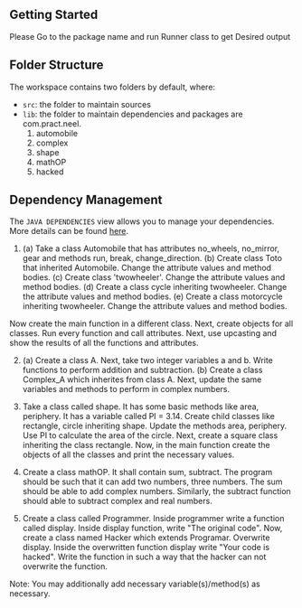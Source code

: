 ## Getting Started

Please Go to the package name and run Runner class to get Desired output

## Folder Structure

The workspace contains two folders by default, where:

- `src`: the folder to maintain sources
- `lib`: the folder to maintain dependencies
  and packages are com.pract.neel.
  1. automobile 
  2. complex
  3. shape
  4. mathOP
  5. hacked

## Dependency Management

The `JAVA DEPENDENCIES` view allows you to manage your dependencies. More details can be found [here](https://github.com/microsoft/vscode-java-pack/blob/master/release-notes/v0.9.0.md#work-with-jar-files-directly).


1. (a) Take a class Automobile that has attributes no_wheels, no_mirror, gear and methods run, break, change_direction.
(b) Create class Toto that inherited Automobile. Change the attribute values and method bodies.
(c) Create class 'twowheeler'. Change the attribute values and method bodies.
(d) Create a class cycle inheriting twowheeler. Change the attribute values and method bodies.
(e) Create a class motorcycle inheriting twowheeler. Change the attribute values and method bodies.




Now create the main function in a different class. Next, create objects for all classes. Run every function and call attributes. 
Next, use upcasting and show the results of all the functions and attributes.




2. (a) Create a class A. Next, take two integer variables a and b. Write functions to perform addition and subtraction. 
(b) Create a class Complex_A which inherites from class A. Next, update the same variables and methods to perform in complex numbers.




3. Take a class called shape. It has some basic methods like area, periphery. It has a variable called PI = 3.14.
Create child classes like rectangle, circle inheriting shape. Update the methods area, periphery. Use PI to calculate the area of the circle.
Next, create a square class inheriting the class rectangle. Now, in the main function create the objects of all the classes and print the necessary values.


4. Create a class mathOP. It shall contain sum, subtract. The program should be such that it can add two numbers, three numbers. The sum should be able to add complex numbers. Similarly, the subtract function should able to subtract complex and real numbers. 


5. Create a class called Programmer. Inside programmer write a function called display. Inside display function, write "The original code".
Now, create a class named Hacker which extends Programar. Overwrite display. Inside the overwritten function display write "Your code is hacked".
Write the function in such a way that the hacker can not overwrite the function.




Note: You may additionally add necessary variable(s)/method(s) as necessary.

